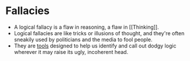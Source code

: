 # Fallacies

- A logical fallacy is a flaw in reasoning, a flaw in [[Thinking]].
- Logical fallacies are like tricks or illusions of thought, and they're often sneakily used by politicians and the media to fool people.
- They are [tools](https://yourlogicalfallacyis.com/) designed to help us identify and call out dodgy logic wherever it may raise its ugly, incoherent head.
